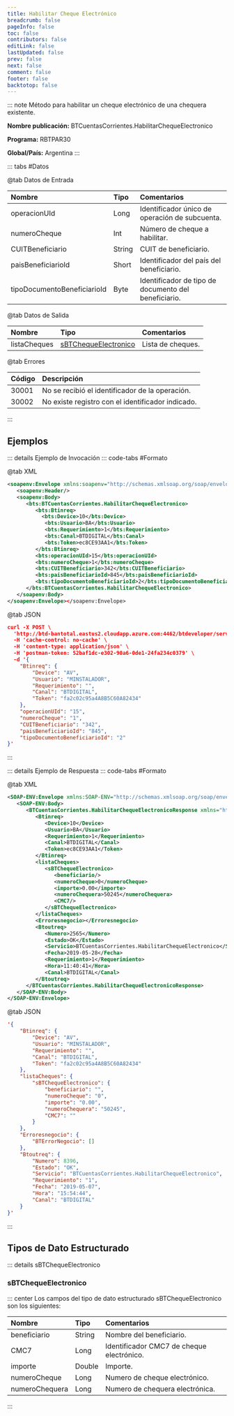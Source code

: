 ```yaml
---
title: Habilitar Cheque Electrónico
breadcrumb: false
pageInfo: false
toc: false
contributors: false
editLink: false
lastUpdated: false
prev: false
next: false
comment: false
footer: false
backtotop: false
---
```


<!-- ABRE DATOS DEL MÉTODO -->
::: note Método para habilitar un cheque electrónico de una chequera existente.

**Nombre publicación:** BTCuentasCorrientes.HabilitarChequeElectronico

**Programa:** RBTPAR30

**Global/País:** Argentina
:::
<!-- CIERRA DATOS DEL MÉTODO -->

<!-- ABRE TABLA DE DATOS -->
::: tabs #Datos 

@tab Datos de Entrada

Nombre | Tipo | Comentarios
:--------- | :--------- | :---------
operacionUId | Long | Identificador único de operación de subcuenta.
numeroCheque | Int | Número de cheque a habilitar.
CUITBeneficiario | String | CUIT de beneficiario.
paisBeneficiarioId | Short | Identificador del país del beneficiario.
tipoDocumentoBeneficiarioId | Byte | Identificador de tipo de documento del beneficiario.

@tab Datos de Salida

Nombre | Tipo | Comentarios
:--------- | :----------- | :-----------
listaCheques | [sBTChequeElectronico](#sbtchequeelectronico) | Lista de cheques.

@tab Errores

Código | Descripción
:--------- | :-----------
30001 | No se recibió el identificador de la operación.
30002 | No existe registro con el identificador indicado.
::: 
<!-- CIERRA TABLA DE DATOS -->

## **Ejemplos**

<!-- ABRE EJEMPLO DE INVOCACIÓN -->
::: details Ejemplo de Invocación 
::: code-tabs #Formato

@tab XML
```xml
<soapenv:Envelope xmlns:soapenv="http://schemas.xmlsoap.org/soap/envelope/" xmlns:bts="http://uy.com.dlya.bantotal/BTSOA/">
   <soapenv:Header/>
   <soapenv:Body>
      <bts:BTCuentasCorrientes.HabilitarChequeElectronico>
         <bts:Btinreq>
           <bts:Device>10</bts:Device>
            <bts:Usuario>BA</bts:Usuario>
            <bts:Requerimiento>1</bts:Requerimiento>
            <bts:Canal>BTDIGITAL</bts:Canal>
            <bts:Token>ec8CE93AA1</bts:Token>
         </bts:Btinreq>
         <bts:operacionUId>15</bts:operacionUId>
         <bts:numeroCheque>1</bts:numeroCheque>
         <bts:CUITBeneficiario>342</bts:CUITBeneficiario>
         <bts:paisBeneficiarioId>845</bts:paisBeneficiarioId>
         <bts:tipoDocumentoBeneficiarioId>2</bts:tipoDocumentoBeneficiarioId>
      </bts:BTCuentasCorrientes.HabilitarChequeElectronico>
   </soapenv:Body>
</soapenv:Envelope></soapenv:Envelope>
```

@tab JSON
```json
curl -X POST \
  'http://btd-bantotal.eastus2.cloudapp.azure.com:4462/btdeveloper/servlet/com.dlya.bantotal.odwsbt_BTCuentasCorrientes_v1?HabilitarChequeElectronico=' \
  -H 'cache-control: no-cache' \
  -H 'content-type: application/json' \
  -H 'postman-token: 52baf1dc-e302-90a6-0de1-24fa234c0379' \
  -d '{
	"Btinreq": {
		"Device": "AV",
		"Usuario": "MINSTALADOR",
		"Requerimiento": "",
		"Canal": "BTDIGITAL",
		"Token": "fa2c02c95a4A8B5C60A82434"
	},
	"operacionUId": "15",
	"numeroCheque": "1",
	"CUITBeneficiario": "342",
	"paisBeneficiarioId": "845",
	"tipoDocumentoBeneficiarioId": "2"
}'
```
:::
<!-- CIERRA EJEMPLO DE INVOCACIÓN -->

<!-- ABRE EJEMPLO DE RESPUESTA -->
::: details Ejemplo de Respuesta 
::: code-tabs #Formato

@tab XML
```xml
<SOAP-ENV:Envelope xmlns:SOAP-ENV="http://schemas.xmlsoap.org/soap/envelope/" xmlns:xsd="http://www.w3.org/2001/XMLSchema" xmlns:SOAP-ENC="http://schemas.xmlsoap.org/soap/encoding/" xmlns:xsi="http://www.w3.org/2001/XMLSchema-instance">
   <SOAP-ENV:Body>
      <BTCuentasCorrientes.HabilitarChequeElectronicoResponse xmlns="http://uy.com.dlya.bantotal/BTSOA/">
         <Btinreq>
            <Device>10</Device>
            <Usuario>BA</Usuario>
            <Requerimiento>1</Requerimiento>
            <Canal>BTDIGITAL</Canal>
            <Token>ec8CE93AA1</Token>
         </Btinreq>
         <listaCheques>
			<sBTChequeElectronico>
               <beneficiario/>
               <numeroCheque>0</numeroCheque>
               <importe>0.00</importe>
               <numeroChequera>50245</numeroChequera>
               <CMC7/>
            </sBTChequeElectronico>
		 </listaCheques>
         <Erroresnegocio></Erroresnegocio>
         <Btoutreq>
            <Numero>2565</Numero>
            <Estado>OK</Estado>
            <Servicio>BTCuentasCorrientes.HabilitarChequeElectronico</Servicio>
            <Fecha>2019-05-28</Fecha>
            <Requerimiento>1</Requerimiento>
            <Hora>11:40:41</Hora>
            <Canal>BTDIGITAL</Canal>
         </Btoutreq>
      </BTCuentasCorrientes.HabilitarChequeElectronicoResponse>
   </SOAP-ENV:Body>
</SOAP-ENV:Envelope>
```

@tab JSON
```json
'{
	"Btinreq": {
		"Device": "AV",
		"Usuario": "MINSTALADOR",
		"Requerimiento": "",
		"Canal": "BTDIGITAL",
		"Token": "fa2c02c95a4A8B5C60A82434"
	},
	"listaCheques": {
		"sBTChequeElectronico": {
            "beneficiario": "",
            "numeroCheque": "0",
            "importe": "0.00",
            "numeroChequera": "50245",
            "CMC7": ""
		}
    },
    "Erroresnegocio": {
        "BTErrorNegocio": []
    },
    "Btoutreq": {
        "Numero": 8396,
        "Estado": "OK",
        "Servicio": "BTCuentasCorrientes.HabilitarChequeElectronico",
        "Requerimiento": "1",
        "Fecha": "2019-05-07",
        "Hora": "15:54:44",
        "Canal": "BTDIGITAL"
    }
}'
```
::: 
<!-- CIERRA EJEMPLO DE RESPUESTA -->

## **Tipos de Dato Estructurado**

<!-- ABRE SDT -->
::: details sBTChequeElectronico  

### sBTChequeElectronico

::: center 
Los campos del tipo de dato estructurado sBTChequeElectronico son los siguientes: 

Nombre | Tipo | Comentarios 
:--------- | :----------- | :----------- 
beneficiario | String | Nombre del beneficiario. 
CMC7 | Long | Identificador CMC7 de cheque electrónico.
importe | Double | Importe. 
numeroCheque | Long | Numero de cheque electrónico. 
numeroChequera | Long | Numero de chequera electrónica. 
:::
<!-- CIERRA SDT -->